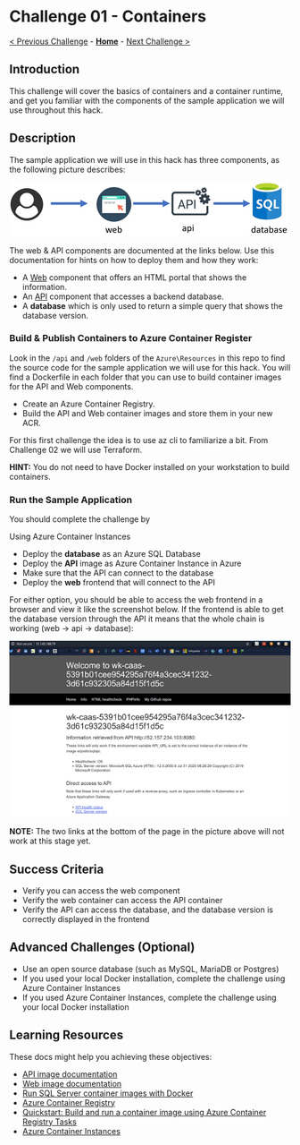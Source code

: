 # Challenge 01 - Containers

[< Previous Challenge](./Challenge-00.md) - **[Home](../README.md)** - [Next Challenge >](./Challenge-02.md)

## Introduction

This challenge will cover the basics of containers and a container runtime, and get you familiar with the components of the sample application we will use throughout this hack.

## Description

The sample application we will use in this hack has three components, as the following picture describes: 

![app architecture](./images/app_arch.png)

The web & API components are documented at the links below. Use this documentation for hints on how to deploy them and how they work:
- A [Web](./Azure/Resources/web) component that offers an HTML portal that shows the information.
- An [API](./Azure/Resources/api) component that accesses a backend database.
- A **database** which is only used to return a simple query that shows the database version.

### Build & Publish Containers to Azure Container Register

Look in the `/api` and `/web` folders of the `Azure\Resources` in this repo to find the source code for the sample application we will use for this hack. You will find a Dockerfile in each folder that you can use to build container images for the API and Web components.

- Create an Azure Container Registry. 
- Build the API and Web container images and store them in your new ACR.

For this first challenge the idea is to use az cli to familiarize a bit. From Challenge 02 we will use Terraform. 

**HINT:** You do not need to have Docker installed on your workstation to build containers. 

### Run the Sample Application

You should complete the challenge by

Using Azure Container Instances 
  - Deploy the **database** as an Azure SQL Database
  - Deploy the **API** image as Azure Container Instance in Azure
  - Make sure that the API can connect to the database
  - Deploy the **web** frontend that will connect to the API

For either option, you should be able to access the web frontend in a browser and view it like the screenshot below. If the frontend is able to get the database version through the API it means that the whole chain is working (web -> api -> database):

![sample output](./images/aci_web.png)

**NOTE:** The two links at the bottom of the page in the picture above will not work at this stage yet.

## Success Criteria

- Verify you can access the web component
- Verify the web container can access the API container
- Verify the API can access the database, and the database version is correctly displayed in the frontend

## Advanced Challenges (Optional)

- Use an open source database (such as MySQL, MariaDB or Postgres)
- If you used your local Docker installation, complete the challenge using Azure Container Instances
- If you used Azure Container Instances, complete the challenge using your local Docker installation

## Learning Resources

These docs might help you achieving these objectives:

- [API image documentation](./Resources/api/README.md)
- [Web image documentation](./Resources/web/README.md)
- [Run SQL Server container images with Docker](https://docs.microsoft.com/sql/linux/quickstart-install-connect-docker)
- [Azure Container Registry](https://docs.microsoft.com/azure/container-registry/container-registry-intro)
- [Quickstart: Build and run a container image using Azure Container Registry Tasks](https://learn.microsoft.com/en-us/azure/container-registry/container-registry-quickstart-task-cli)
- [Azure Container Instances](https://docs.microsoft.com/azure/container-instances/)
